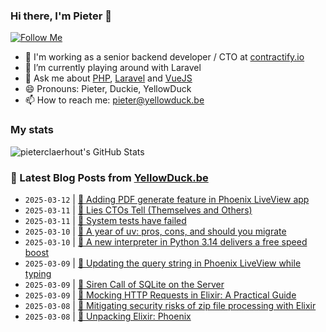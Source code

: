 ### Hi there, I'm Pieter 👋  
[![Follow Me](https://img.shields.io/github/followers/pieterclaerhout?label=Follow&style=social)](https://github.com/pieterclaerhout)

- 🏢 I'm working as a senior backend developer / CTO at [contractify.io](https://contractify.io)
- 🌱 I’m currently playing around with Laravel
- 💬 Ask me about [PHP](https://php.net), [Laravel](http://laravel.com) and [VueJS](https://vuejs.org)
- 😄 Pronouns: Pieter, Duckie, YellowDuck
- 📫 How to reach me: pieter@yellowduck.be

### My stats

![pieterclaerhout's GitHub Stats](https://github-readme-stats.vercel.app/api?username=pieterclaerhout&show_icons=true&count_private=true&line_height=40)

### 📩 Latest Blog Posts from [YellowDuck.be](https://www.yellowduck.be/)
<!-- BLOG-POST-LIST:START -->
- `2025-03-12` | [🔗 Adding PDF generate feature in Phoenix LiveView app](https://www.yellowduck.be/posts/adding-pdf-generate-feature-in-phoenix-liveview-app)  
- `2025-03-11` | [🔗 Lies CTOs Tell &lpar;Themselves and Others&rpar;](https://www.yellowduck.be/posts/lies-ctos-tell-themselves-and-others)  
- `2025-03-11` | [🔗 System tests have failed](https://www.yellowduck.be/posts/system-tests-have-failed)  
- `2025-03-10` | [🔗 A year of uv: pros, cons, and should you migrate](https://www.yellowduck.be/posts/a-year-of-uv-pros-cons-and-should-you-migrate)  
- `2025-03-10` | [🔗 A new interpreter in Python 3.14 delivers a free speed boost](https://www.yellowduck.be/posts/a-new-interpreter-in-python-3-14-delivers-a-free-speed-boost)  
- `2025-03-09` | [🐥 Updating the query string in Phoenix LiveView while typing](https://www.yellowduck.be/posts/updating-the-query-string-in-phoenix-liveview-while-typing)  
- `2025-03-09` | [🔗 Siren Call of SQLite on the Server](https://www.yellowduck.be/posts/siren-call-of-sqlite-on-the-server)  
- `2025-03-09` | [🔗 Mocking HTTP Requests in Elixir: A Practical Guide](https://www.yellowduck.be/posts/mocking-http-requests-in-elixir-a-practical-guide)  
- `2025-03-08` | [🐥 Mitigating security risks of zip file processing with Elixir](https://www.yellowduck.be/posts/mitigating-security-risks-of-zip-file-processing-with-elixir)  
- `2025-03-08` | [🔗 Unpacking Elixir: Phoenix](https://www.yellowduck.be/posts/unpacking-elixir-phoenix)  

<!-- BLOG-POST-LIST:END -->

